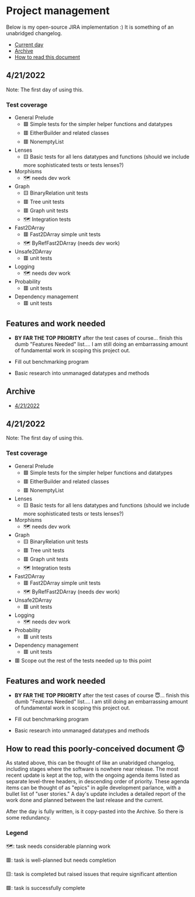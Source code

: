 ﻿# Project management

Below is my open-source JIRA implementation :) It is something of an unabridged 
changelog.

- [Current day](#current)
- [Archive](#archive)
- [How to read this document](#howto)

## 4/21/2022 <a name="current"></a>

Note: The first day of using this.

### Test coverage ###

- General Prelude
  - 🟩 Simple tests for the simpler helper functions and datatypes 
  - 🟥 EitherBuilder and related classes
  - 🟥 NonemptyList
- Lenses
  - 🟨 Basic tests for all lens datatypes and functions (should we include more
        sophisticated tests or tests lenses?)
- Morphisms
  - 🗺 needs dev work
- Graph
  - 🟨 BinaryRelation unit tests
  - 🟥 Tree unit tests
  - 🟥 Graph unit tests
  - 🗺 Integration tests
- Fast2DArray
  - 🟥 Fast2DArray simple unit tests
  - 🗺 ByRefFast2DArray (needs dev work)
- Unsafe2DArray
  - 🟥 unit tests
- Logging
  - 🗺 needs dev work
- Probability
  - 🟥  unit tests
- Dependency management
  - 🟥 unit tests

## Features and work needed ##

- **BY FAR THE TOP PRIORITY** after the test cases of course... finish this dumb
"Features Needed" list.... I am still doing an embarrassing amount of 
fundamental work in scoping this project out. 

- Fill out benchmarking program

- Basic research into unmanaged datatypes and methods

## Archive <a name="archive"></a>
- [4/21/2022](#4212022) 

## 4/21/2022 <a name="4212022"></a>

Note: The first day of using this.

### Test coverage ###

- General Prelude
  - 🟩 Simple tests for the simpler helper functions and datatypes
  - 🟥 EitherBuilder and related classes
  - 🟥 NonemptyList
- Lenses
  - 🟨 Basic tests for all lens datatypes and functions (should we include more
    sophisticated tests or tests lenses?)
- Morphisms
  - 🗺 needs dev work
- Graph
  - 🟨 BinaryRelation unit tests
  - 🟥 Tree unit tests
  - 🟥 Graph unit tests
  - 🗺 Integration tests
- Fast2DArray
  - 🟥 Fast2DArray simple unit tests
  - 🗺 ByRefFast2DArray (needs dev work)
- Unsafe2DArray
  - 🟥 unit tests
- Logging
  - 🗺 needs dev work
- Probability
  - 🟥  unit tests
- Dependency management
  - 🟥 unit tests
- 🟥 Scope out the rest of the tests needed up to this point

## Features and work needed ##

- **BY FAR THE TOP PRIORITY** after the test cases of course 😇... finish this
dumb  "Features Needed" list.... I am still doing an embarrassing amount of
fundamental work in scoping this project out.

- Fill out benchmarking program

- Basic research into unmanaged datatypes and methods

## How to read this poorly-conceived document 🙃  <a name="howto"></a>

As stated above, this can be thought of like an unabridged changelog, including 
stages where the software is nowhere near release. The most recent update is 
kept at the top, with the ongoing agenda items listed as separate level-three 
headers, in descending order of priority. These agenda items can be thought of 
as "epics" in agile development parlance, with a bullet list of "user stories."
A day's update includes a detailed report of the work done and planned between 
the last release and the current.

After the day is fully written, is it copy-pasted into the Archive. So there is
some redundancy.

### Legend

🗺: task needs considerable planning work

🟥: task is well-planned but needs completion

🟨: task is completed but raised issues that require significant attention

🟩: task is successfully complete